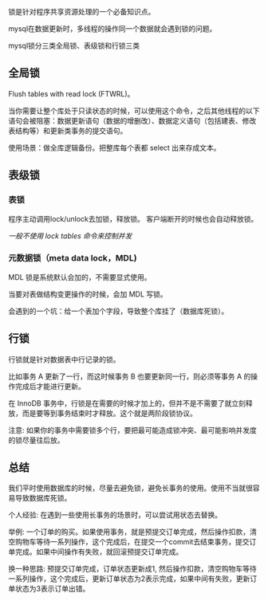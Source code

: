 锁是针对程序共享资源处理的一个必备知识点。

mysql在数据更新时，多线程的操作同一个数据就会遇到锁的问题。


mysql锁分三类全局锁、表级锁和行锁三类

## 全局锁

Flush tables with read lock (FTWRL)。

当你需要让整个库处于只读状态的时候，可以使用这个命令，之后其他线程的以下语句会被阻塞：数据更新语句（数据的增删改）、数据定义语句（包括建表、修改表结构等）和更新类事务的提交语句。

使用场景：做全库逻辑备份。把整库每个表都 select 出来存成文本。

## 表级锁

### 表锁
程序主动调用lock/unlock去加锁，释放锁。
客户端断开的时候也会自动释放锁。

*一般不使用 lock tables 命令来控制并发*

### 元数据锁（meta data lock，MDL)
MDL 锁是系统默认会加的，不需要显式使用。

当要对表做结构变更操作的时候，会加 MDL 写锁。

会遇到的一个坑：给一个表加个字段，导致整个库挂了（数据库死锁）。


## 行锁
行锁就是针对数据表中行记录的锁。

比如事务 A 更新了一行，而这时候事务 B 也要更新同一行，则必须等事务 A 的操作完成后才能进行更新。

在 InnoDB 事务中，行锁是在需要的时候才加上的，但并不是不需要了就立刻释放，而是要等到事务结束时才释放。这个就是两阶段锁协议。

注意: 如果你的事务中需要锁多个行，要把最可能造成锁冲突、最可能影响并发度的锁尽量往后放。

## 总结
我们平时使用数据库的时候，尽量去避免锁，避免长事务的使用。使用不当就很容易导致数据库死锁。

个人经验: 在遇到一些使用长事务的场景时，可以尝试用状态去替换。

举例: 
一个订单的购买。如果使用事务，就是预提交订单完成，然后操作扣款，清空购物车等待一系列操作，这个完成后，在提交一个commit去结束事务，提交订单完成。如果中间操作有失败，就回滚预提交订单完成。

换一种思路: 预提交订单完成，订单状态更新成1, 然后操作扣款，清空购物车等待一系列操作，这个完成后，更新订单状态为2表示完成，如果中间有失败，更新订单状态为3表示订单出错。
